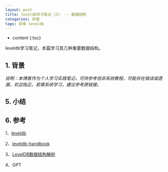 ```yaml
---
layout: post
title: leveldb学习笔记（三） -- 数据结构
categories: 存储
tags: 存储 leveldb
---
```


* content
{:toc}

leveldb学习笔记，本篇学习其几种重要数据结构。



## 1. 背景



*说明：本博客作为个人学习实践笔记，可供参考但非系统教程，可能存在错误或遗漏，欢迎指正。若需系统学习，建议参考原链接。*



## 5. 小结


## 6. 参考

1、[leveldb](https://github.com/google/leveldb)

2、[leveldb-handbook](https://leveldb-handbook.readthedocs.io/zh/latest/index.html)

3、[LevelDB数据结构解析](https://www.qtmuniao.com/categories/源码阅读/leveldb/)

4、GPT
